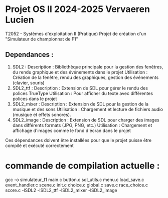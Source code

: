 # Projet OS II 2024-2025 Vervaeren Lucien
T2052 - Systèmes d'exploitation II (Pratique)
Projet de création d'un "Simulateur de championnat de F1"

## Dependances : 
1. SDL2 :
Description : Bibliothèque principale pour la gestion des fenêtres, du rendu graphique et des événements dans le projet
Utilisation : Création de la fenêtre, rendu des graphiques, gestion des événements (clavier, souris)
2. SDL2_ttf :
Description : Extension de SDL pour gérer le rendu des polices TrueType
Utilisation : Pour afficher du texte avec différentes polices dans le projet
3. SDL2_mixer :
Description : Extension de SDL pour la gestion de la musique et des sons
Utilisation : Chargement et lecture de fichiers audio (musique et effets sonores).
4. SDL2_image :
Description : Extension de SDL pour charger des images dans différents formats (JPG, PNG, etc.)
Utilisation : Chargement et affichage d'images comme le fond d'écran dans le projet


Ces dépendances doivent être installées pour que le projet puisse être compilé et exécuté correctement


# commande de compilation actuelle : 
gcc -o simulateur_f1 main.c button.c sdl_utils.c menu.c load_save.c event_handler.c scene.c init.c choice.c global.c save.c race_choice.c score.c  -lSDL2 -lSDL2_ttf -lSDL2_mixer -lSDL2_image
